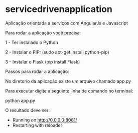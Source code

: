 servicedrivenapplication
========================

Aplicação orientada a serviços com AngularJs e Javascript


Para rodar a aplicação você precisa:

1 - Ter instalado o  Python

2 - Instalar o PIP: (sudo apt-get install python-pip)

3 - Instalar o Flask (pip install Flask)

Passos para rodar a aplicação:

No diretorio da aplicação existe um arquivo chamado app.py

Para executar digite a seguinte linha de comando no terminal:

python app.py

O resultado deve ser:
* Running on http://0.0.0.0:8081/
* Restarting with reloader
